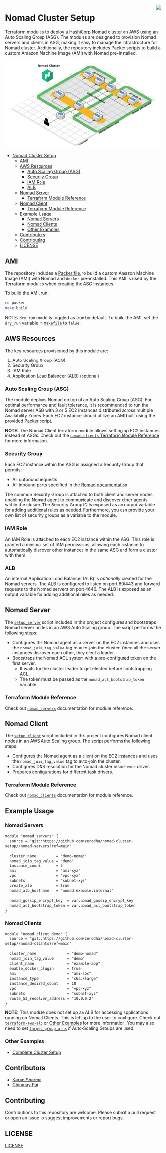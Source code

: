 <a href="https://zerodha.tech"><img src="https://zerodha.tech/static/images/github-badge.svg" align="right" /></a>

# Nomad Cluster Setup

Terraform modules to deploy a [HashiCorp Nomad]((https://www.nomadproject.io/)) cluster on AWS using an Auto Scaling Group (ASG). The modules are designed to provision Nomad servers and clients in ASG, making it easy to manage the infrastructure for Nomad cluster. Additionally, the repository includes Packer scripts to build a custom Amazon Machine Image (AMI) with Nomad pre-installed.

![Nomad architecture](./docs/architecture.png)

- [Nomad Cluster Setup](#nomad-cluster-setup)
  - [AMI](#ami)
  - [AWS Resources](#aws-resources)
    - [Auto Scaling Group (ASG)](#auto-scaling-group-asg)
    - [Security Group](#security-group)
    - [IAM Role](#iam-role)
    - [ALB](#alb)
  - [Nomad Server](#nomad-server)
    - [Terraform Module Reference](#terraform-module-reference)
  - [Nomad Client](#nomad-client)
    - [Terraform Module Reference](#terraform-module-reference-1)
  - [Example Usage](#example-usage)
    - [Nomad Servers](#nomad-servers)
    - [Nomad Clients](#nomad-clients)
    - [Other Examples](#other-examples)
  - [Contributors](#contributors)
  - [Contributing](#contributing)
  - [LICENSE](#license)

## AMI

The repository includes a [Packer file](./packer/ami.pkr.hcl), to build a custom Amazon Machine Image (AMI) with Nomad and `docker` pre-installed. This AMI is used by the Terraform modules when creating the ASG instances.

To build the AMI, run:

```bash
cd packer
make build
```

NOTE: `dry_run` mode is toggled as true by default. To build the AMI, set the `dry_run` variable in [`Makefile`](./packer/Makefile) to `false`.

## AWS Resources

The key resources provisioned by this module are:

1. Auto Scaling Group (ASG)
2. Security Group
3. IAM Role
4. Application Load Balancer (ALB) (optional)

### Auto Scaling Group (ASG)

The module deploys Nomad on top of an Auto Scaling Group (ASG). For optimal performance and fault tolerance, it is recommended to run the Nomad server ASG with 3 or 5 EC2 instances distributed across multiple Availability Zones. Each EC2 instance should utilize an AMI built using the provided Packer script.

**NOTE:** The Nomad Client terraform module allows setting up EC2 instances instead of ASGs. Check out the [`nomad_clients` Terraform Module Reference](./modules/nomad-clients/README.mkdn) for more information.

### Security Group

Each EC2 instance within the ASG is assigned a Security Group that permits:

- All outbound requests
- All inbound ports specified in the [Nomad documentation](https://developer.hashicorp.com/nomad/docs/install/production/requirements#ports-used)

The common Security Group is attached to both client and server nodes, enabling the Nomad agent to communicate and discover other agents within the cluster. The Security Group ID is exposed as an output variable for adding additional rules as needed. Furthermore, you can provide your own list of security groups as a variable to the module.

### IAM Role

An IAM Role is attached to each EC2 instance within the ASG. This role is granted a minimal set of IAM permissions, allowing each instance to automatically discover other instances in the same ASG and form a cluster with them.

### ALB

An internal Application Load Balancer (ALB) is _optionally_ created for the Nomad servers. The ALB is configured to listen on port 80/443 and forward requests to the Nomad servers on port 4646. The ALB is exposed as an output variable for adding additional rules as needed.

## Nomad Server

The [`setup_server`](./modules/nomad-servers/scripts/setup_server.tftpl.sh) script included in this project configures and bootstraps Nomad server nodes in an AWS Auto Scaling group. The script performs the following steps:

- Configures the Nomad agent as a server on the EC2 instances and uses the `nomad_join_tag_value` tag to auto-join the cluster. Once all the server instances discover each other, they elect a leader.
- Bootstraps the Nomad ACL system with a pre-configured token on the first server.
  - It waits for the cluster leader to get elected before bootstrapping ACL.
  - The token must be passed as the `nomad_acl_bootstrap_token` variable.

### Terraform Module Reference

Check out [`nomad_servers`](./modules/nomad-servers/README.mkdn) documentation for module reference.

## Nomad Client

The [`setup_client`](./modules/nomad-clients/scripts/setup_client.tftpl.sh) script included in this project configures Nomad client nodes in an AWS Auto Scaling group. The script performs the following steps:

- Configures the Nomad agent as a client on the EC2 instances and uses the `nomad_join_tag_value` tag to auto-join the cluster.
- Configures DNS resolution for the Nomad cluster inside `exec` driver.
- Prepares configurations for different task drivers.

### Terraform Module Reference

Check out [`nomad_clients`](./modules/nomad-clients/README.mkdn) documentation for module reference.

## Example Usage

### Nomad Servers

```hcl
module "nomad_servers" {
  source = "git::https://github.com/zerodha/nomad-cluster-setup//nomad-servers?ref=main"

  cluster_name         = "demo-nomad"
  nomad_join_tag_value = "demo"
  instance_count       = 3
  ami                  = "ami-xyz"
  vpc                  = "vpc-xyz"
  subnets              = "subnet-xyz"
  create_alb           = true
  nomad_alb_hostname   = "nomad.example.internal"

  nomad_gossip_encrypt_key  = var.nomad_gossip_encrypt_key
  nomad_acl_bootstrap_token = var.nomad_acl_bootstrap_token
}
```

### Nomad Clients

```hcl
module "nomad_client_demo" {
  source = "git::https://github.com/zerodha/nomad-cluster-setup//nomad-clients?ref=main"

  cluster_name              = "demo-nomad"
  nomad_join_tag_value      = "demo"
  client_name               = "example-app"
  enable_docker_plugin      = true
  ami                       = "ami-abc"
  instance_type             = "c6a.xlarge"
  instance_desired_count    = 10
  vpc                       = "vpc-xyz"
  subnets                   = "subnet-xyz"
  route_53_resolver_address = "10.0.0.2"
}
```

**NOTE:** This module does not set up an ALB for accessing applications running on Nomad Clients. This is left up to the user to configure. Check out [`terraform-aws-alb`](https://github.com/terraform-aws-modules/terraform-aws-alb) or [Other Examples](#other-examples) for more information. You may also need to set [`target_group_arns`](./modules/nomad-clients#input_target_group_arns) if Auto-Scaling Groups are used.

### Other Examples

* [Complete Cluster Setup](./examples)

## Contributors

- [Karan Sharma](https://github.com/mr-karan)
- [Chinmay Pai](https://github.com/thunderbottom)


## Contributing

Contributions to this repository are welcome. Please submit a pull request or open an issue to suggest improvements or report bugs.


## LICENSE

[LICENSE](./LICENSE)
